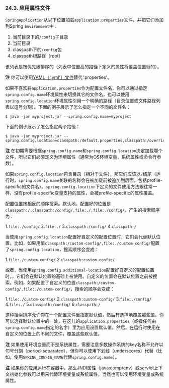 ### 24.3. 应用属性文件

`SpringApplication`从以下位置加载`application.properties`文件，并把它们添加到Spring `Environment`中：

1. 当前目录下的`/config`子目录
2. 当前目录
3. classpath下的`/config`包
4. classpath根路径（root）

该列表是按优先级排序的（列表中位置高的路径下定义的属性将覆盖位置低的）。

**注** 你可以使用[YAML（'.yml'）文件](https://docs.spring.io/spring-boot/docs/2.0.0.RELEASE/reference/htmlsingle/#boot-features-external-config-yaml)替代'.properties'。

如果不喜欢将`application.properties`作为配置文件名，你可以通过指定`spring.config.name`环境属性来切换其它的文件名，也可以使用`spring.config.location`环境属性引用一个明确的路径（目录位置或文件路径列表以逗号分割）。下面的例子展示了怎么指定一个不同的文件名：
```shell
$ java -jar myproject.jar --spring.config.name=myproject
```
下面的例子展示了怎么指定两个路径：
```shell
$ java -jar myproject.jar --spring.config.location=classpath:/default.properties,classpath:/override.properties
```
**注** 在初期需要根据`spring.config.name`和`spring.config.location`决定加载哪个文件，所以它们必须定义为环境属性（通常为OS环境变量，系统属性或命令行参数）。

如果`spring.config.location`包含目录（相对于文件），那它们应该以`/`结尾（运行时，`spring.config.name`关联的名称会在被加载前被追加到后面，包括profile-specific的文件名）。`spring.config.location`下定义的文件使用方法跟往常一样，没有profile-specific变量支持的属性，会被profile-specific的属性覆盖。

配置位置按相反的顺序搜索。默认地，配置好的位置是`classpath:/,classpath:/config/,file:./,file:./config/`。产生的搜索顺序为：

1.`file:./config/`
2.`file:./`
3.`classpath:/config/`
4.`classpath:/`

当使用`spring.config.location`配置好自定义的配置位置时，它们会代替默认位置。比如，如果用值`classpath:/custom-config/,file:./custom-config/`配置了`spring.config.location`，搜索顺序会变成：

1.`file:./custom-config/`
2.`classpath:custom-config/`

或者，当使用`spring.config.additional-location`配置好自定义的配置位置时，，它们会在默认位置的基础上被使用。自定义的位置会在默认位置之前被搜索。例如，如果配置了自定义的位置`classpath:/custom-config/,file:./custom-config/`，搜索的顺序会变成：

1.`file:./custom-config/`
2.`classpath:custom-config/`
3.`file:./config/`
4.`file:./`
5.`classpath:/config/`
6.`classpath:/`

这种搜索排序允许你在一个配置文件里指定默认值，然后有选择地覆盖那些值。你可以选择默认位置中的一处，在这儿的`application.properties`（或者任何由`spring.config.name`指定的名字）里为应用设置默认值。然后，在运行时使用在自定义的位置上的不同的文件，覆盖这些默认值。

**注** 如果使用环境变量而不是系统属性，需要注意多数操作系统的key名称不允许以句号分割（period-separated），但你可以使用下划线（underscores）代替（比如，使用`SPRING_CONFIG_NAME`代替`spring.config.name`）。

**注** 如果你的应用运行在容器中，那么JNDI属性（java:comp/env）或servlet上下文初始化参数可以用来代替环境变量或系统属性，当然也可以使用环境变量或系统属性。
